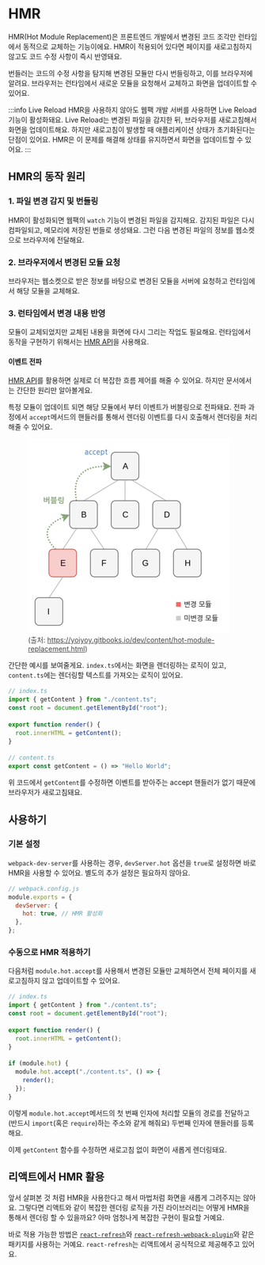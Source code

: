 # HMR

HMR(Hot Module Replacement)은 프론트엔드 개발에서 변경된 코드 조각만 런타임에서 동적으로 교체하는 기능이에요. HMR이 적용되어 있다면 페이지를 새로고침하지 않고도 코드 수정 사항이 즉시 반영돼요. 

번들러는 코드의 수정 사항을 탐지해 변경된 모듈만 다시 번들링하고, 이를 브라우저에 알려요. 브라우저는 런타임에서 새로운 모듈을 요청해서 교체하고 화면을 업데이트할 수 있어요.

:::info Live Reload
HMR을 사용하지 않아도 웹팩 개발 서버를 사용하면 Live Reload 기능이 활성화돼요. Live Reload는 변경된 파일을 감지한 뒤, 브라우저를 새로고침해서 화면을 업데이트해요. 하지만 새로고침이 발생할 때 애플리케이션 상태가 초기화된다는 단점이 있어요. HMR은 이 문제를 해결해 상태를 유지하면서 화면을 업데이트할 수 있어요.
:::

## HMR의 동작 원리

### 1. 파일 변경 감지 및 번들링

HMR이 활성화되면 웹팩의 `watch` 기능이 변경된 파일을 감지해요. 감지된 파일은 다시 컴파일되고, 메모리에 저장된 번들로 생성돼요. 그런 다음 변경된 파일의 정보를 웹소켓으로 브라우저에 전달해요.

### 2. 브라우저에서 변경된 모듈 요청

브라우저는 웹소켓으로 받은 정보를 바탕으로 변경된 모듈을 서버에 요청하고 런타임에서 해당 모듈을 교체해요.

### 3. 런타임에서 변경 내용 반영

모듈이 교체되었지만 교체된 내용을 화면에 다시 그리는 작업도 필요해요. 런타임에서 동작을 구현하기 위해서는 [HMR API](https://webpack.kr/api/hot-module-replacement/)을 사용해요.

#### 이벤트 전파

[HMR API](https://webpack.kr/api/hot-module-replacement/)를 활용하면 실제로 더 복잡한 흐름 제어를 해줄 수 있어요. 하지만 문서에서는 간단한 원리만 알아볼게요.

특정 모듈이 업데이트 되면 해당 모듈에서 부터 이벤트가 버블링으로 전파돼요. 전파 과정에서 `accept`메서드의 핸들러를 통해서 렌더링 이벤트를 다시 호출해서 렌더링을 처리해줄 수 있어요.

<figure>
<img src="../../../bundling/images/hmr-2.png" style="padding:12px;background-color: #fff;" />
<figcaption style="font-size: 14px;opacity: 0.8;">
(출처: <a target="_blank" href="https://yoiyoy.gitbooks.io/dev/content/hot-module-replacement.html">https://yoiyoy.gitbooks.io/dev/content/hot-module-replacement.html</a>)
</figcaption>
</figure>

간단한 예시를 보여줄게요. `index.ts`에서는 화면을 렌더링하는 로직이 있고, `content.ts`에는 렌더링할 텍스트를 가져오는 로직이 있어요.

```typescript
// index.ts
import { getContent } from "./content.ts";
const root = document.getElementById("root");

export function render() {
  root.innerHTML = getContent();
}

// content.ts
export const getContent = () => "Hello World";
```

위 코드에서 `getContent`를 수정하면 이벤트를 받아주는 accept 핸들러가 없기 때문에 브라우저가 새로고침돼요.

## 사용하기

### 기본 설정

`webpack-dev-server`를 사용하는 경우, `devServer.hot` 옵션을 `true`로 설정하면 바로 HMR을 사용할 수 있어요. 별도의 추가 설정은 필요하지 않아요.

```javascript
// webpack.config.js
module.exports = {
  devServer: {
    hot: true, // HMR 활성화
  },
};
```

### 수동으로 HMR 적용하기

다음처럼 `module.hot.accept`를 사용해서 변경된 모듈만 교체하면서 전체 페이지를 새로고침하지 않고 업데이트할 수 있어요.

```typescript
// index.ts
import { getContent } from "./content.ts";
const root = document.getElementById("root");

export function render() {
  root.innerHTML = getContent();
}

if (module.hot) {
  module.hot.accept("./content.ts", () => {
    render();
  });
}
```

이렇게 `module.hot.accept`메서드의 첫 번째 인자에 처리할 모듈의 경로를 전달하고(반드시 `import`(혹은 `require`)하는 주소와 같게 해줘요) 두번째 인자에 핸들러를 등록해요.

이제 `getContent` 함수를 수정하면 새로고침 없이 화면이 새롭게 렌더링돼요.

## 리액트에서 HMR 활용

앞서 살펴본 것 처럼 HMR을 사용한다고 해서 마법처럼 화면을 새롭게 그려주지는 않아요. 그렇다면 리액트와 같이 복잡한 렌더링 로직을 가진 라이브러리는 어떻게 HMR을 통해서 렌더링 할 수 있을까요? 아마 엄청나게 복잡한 구현이 필요할 거예요.

바로 적용 가능한 방법은 [`react-refresh`](https://www.npmjs.com/package/react-refresh)와 [`react-refresh-webpack-plugin`](https://github.com/pmmmwh/react-refresh-webpack-plugin)와 같은 패키지를 사용하는 거예요. `react-refresh`는 리액트에서 공식적으로 제공해주고 있어요.
